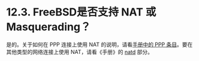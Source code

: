 # 12.3. FreeBSD是否支持 NAT 或 Masquerading？

是的。关于如何在 PPP 连接上使用 NAT 的说明，请看[手册中的 PPP 条目](https://docs.freebsd.org/en/books/handbook/#userppp)。要在其他类型的网络连接上使用 NAT，请看《手册》的 [natd](https://docs.freebsd.org/en/books/handbook/#network-natd) 部分。
